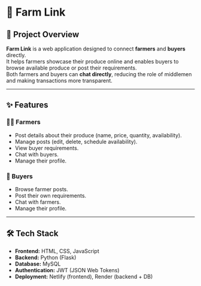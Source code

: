 # 🌱 Farm Link

## 📌 Project Overview
**Farm Link** is a web application designed to connect **farmers** and **buyers** directly.  
It helps farmers showcase their produce online and enables buyers to browse available produce or post their requirements.  
Both farmers and buyers can **chat directly**, reducing the role of middlemen and making transactions more transparent.

---

## ✨ Features

### 👨‍🌾 Farmers
- Post details about their produce (name, price, quantity, availability).
- Manage posts (edit, delete, schedule availability).
- View buyer requirements.
- Chat with buyers.
- Manage their profile.

### 🛒 Buyers
- Browse farmer posts.
- Post their own requirements.
- Chat with farmers.
- Manage their profile.

---

## 🛠 Tech Stack
- **Frontend:** HTML, CSS, JavaScript  
- **Backend:** Python (Flask)  
- **Database:** MySQL
- **Authentication:** JWT (JSON Web Tokens)  
- **Deployment:** Netlify (frontend), Render (backend + DB)  

